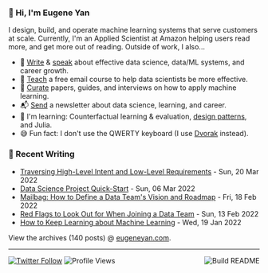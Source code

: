 ### 👋 Hi, I'm Eugene Yan

I design, build, and operate machine learning systems that serve customers at scale. Currently, I'm an Applied Scientist at Amazon helping users read more, and get more out of reading. Outside of work, I also...

- 📝 [Write](https://eugeneyan.com/writing/) & [speak](https://eugeneyan.com/speaking/) about effective data science, data/ML systems, and career growth.
- 🧠 [Teach](https://eugeneyan.com/resources/) a free email course to help data scientists be more effective.
- 📌 [Curate](https://applyingml.com) papers, guides, and interviews on how to apply machine learning.
- 📬 [Send](https://eugeneyan.com/subscribe/) a newsletter about data science, learning, and career.
- 🌱 I'm learning: Counterfactual learning & evaluation, [design patterns](https://github.com/eugeneyan/design-patterns), and Julia.
- 😅 Fun fact: I don't use the QWERTY keyboard (I use [Dvorak](https://en.wikipedia.org/wiki/Dvorak_keyboard_layout) instead).

### 📝 Recent Writing

<!-- writing starts -->
* [Traversing High-Level Intent and Low-Level Requirements](https://eugeneyan.com//writing/intent-vs-requirements/) - Sun, 20 Mar 2022
* [Data Science Project Quick-Start](https://eugeneyan.com//writing/project-quick-start/) - Sun, 06 Mar 2022
* [Mailbag: How to Define a Data Team's Vision and Roadmap](https://eugeneyan.com//writing/becoming-a-data-leader/) - Fri, 18 Feb 2022
* [Red Flags to Look Out for When Joining a Data Team](https://eugeneyan.com//writing/red-flags/) - Sun, 13 Feb 2022
* [How to Keep Learning about Machine Learning](https://eugeneyan.com//writing/how-to-keep-learning/) - Wed, 19 Jan 2022
<!-- writing ends -->

View the archives (<!-- writing_count starts -->140<!-- writing_count ends --> posts) @ [eugeneyan.com](https://eugeneyan.com).

---
[![Twitter Follow](https://img.shields.io/twitter/follow/eugeneyan?label=Follow&style=social)](https://twitter.com/eugeneyan) ![Profile Views](https://gpvc.arturio.dev/eugeneyan)<a href="https://github.com/eugeneyan/eugeneyan/actions"><img src="https://github.com/eugeneyan/eugeneyan/workflows/Build%20README/badge.svg?branch=master" align="right" alt="Build README"></a>
